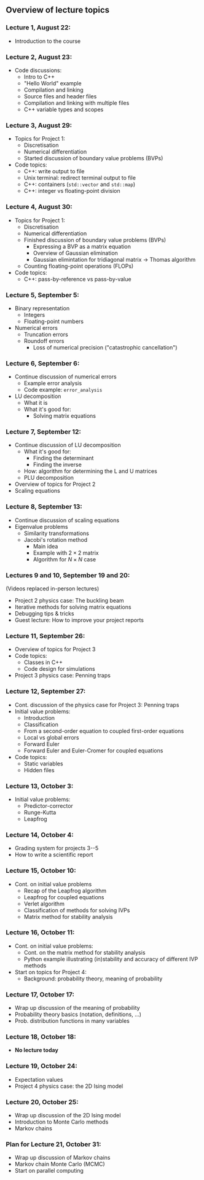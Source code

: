 ## Overview of lecture topics


### Lecture 1, August 22:

- Introduction to the course 


### Lecture 2, August 23:

- Code discussions:
  - Intro to C++
  - "Hello World" example
  - Compilation and linking
  - Source files and header files
  - Compilation and linking with multiple files
  - C++ variable types and scopes


### Lecture 3, August 29:

- Topics for Project 1:
  - Discretisation
  - Numerical differentiation
  - Started discussion of boundary value problems (BVPs)
- Code topics:
  - C++: write output to file
  - Unix terminal: redirect terminal output to file
  - C++: containers (`std::vector` and `std::map`)
  - C++: integer vs floating-point division


### Lecture 4, August 30:

- Topics for Project 1:
  - Discretisation
  - Numerical differentiation
  - Finished discussion of boundary value problems (BVPs)
    - Expressing a BVP as a matrix equation
    - Overview of Gaussian elimination
    - Gaussian elimintation for tridiagonal matrix → Thomas algorithm
  - Counting floating-point operations (FLOPs)
- Code topics:
  - C++: pass-by-reference vs pass-by-value


### Lecture 5, September 5:

- Binary representation 
  - Integers
  - Floating-point numbers
- Numerical errors
  - Truncation errors
  - Roundoff errors
    - Loss of numerical precision ("catastrophic cancellation")


### Lecture 6, September 6:

- Continue discussion of numerical errors
  - Example error analysis
  - Code example: `error_analysis`
- LU decomposition
  - What it is
  - What it's good for:
    - Solving matrix equations  


### Lecture 7, September 12:

- Continue discussion of LU decomposition
  - What it's good for:
    - Finding the determinant
    - Finding the inverse
  - How: algorithm for determining the L and U matrices
  - PLU decomposition
- Overview of topics for Project 2
- Scaling equations


### Lecture 8, September 13:

- Continue discussion of scaling equations
- Eigenvalue problems
  - Similarity transformations
  - Jacobi's rotation method
    - Main idea
    - Example with $2 \times 2$ matrix
    - Algorithm for $N \times N$ case


### Lectures 9 and 10, September 19 and 20:

(Videos replaced in-person lectures)

- Project 2 physics case: The buckling beam
- Iterative methods for solving matrix equations
- Debugging tips & tricks
- Guest lecture: How to improve your project reports


### Lecture 11, September 26:

- Overview of topics for Project 3
- Code topics:
  - Classes in C++
  - Code design for simulations
- Project 3 physics case: Penning traps


### Lecture 12, September 27:

- Cont. discussion of the physics case for Project 3: Penning traps
- Initial value problems:
  - Introduction
  - Classification
  - From a second-order equation to coupled first-order equations
  - Local vs global errors
  - Forward Euler
  - Forward Euler and Euler-Cromer for coupled equations
- Code topics:
  - Static variables
  - Hidden files


### Lecture 13, October 3:

- Initial value problems:
  - Predictor-corrector
  - Runge-Kutta
  - Leapfrog


### Lecture 14, October 4:

- Grading system for projects 3--5
- How to write a scientific report


### Lecture 15, October 10:

- Cont. on initial value problems
  - Recap of the Leapfrog algorithm
  - Leapfrog for coupled equations
  - Verlet algorithm
  - Classification of methods for solving IVPs
  - Matrix method for stability analysis


### Lecture 16, October 11:

- Cont. on initial value problems:
  - Cont. on the matrix method for stability analysis
  - Python example illustrating (in)stability and accuracy of different IVP methods
- Start on topics for Project 4:
  - Background: probability theory, meaning of probability


### Lecture 17, October 17:

- Wrap up discussion of the meaning of probability
- Probability theory basics (notation, definitions, ...)
- Prob. distribution functions in many variables


### Lecture 18, October 18:

- **No lecture today**


### Lecture 19, October 24:

- Expectation values
- Project 4 physics case: the 2D Ising model


### Lecture 20, October 25:

- Wrap up discussion of the 2D Ising model
- Introduction to Monte Carlo methods
- Markov chains


### Plan for Lecture 21, October 31:

- Wrap up discussion of Markov chains
- Markov chain Monte Carlo (MCMC)
- Start on parallel computing








